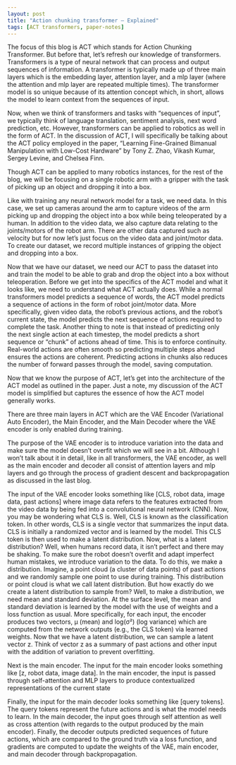 ```yaml
---
layout: post
title: "Action chunking transformer — Explained"
tags: [ACT transformers, paper-notes]
---
```

The focus of this blog is ACT which stands for Action Chunking Transformer. But before that, let’s refresh our knowledge of transformers. Transformers is a type of neural network that can process and output sequences of information. A transformer is typically made up of three main layers which is the embedding layer, attention layer, and a mlp layer (where the attention and mlp layer are repeated multiple times). The transformer model is so unique because of its attention concept which, in short, allows the model to learn context from the sequences of input.

Now, when we think of transformers and tasks with “sequences of input”, we typically think of language translation, sentiment analysis, next word  prediction, etc. However, transformers can be applied to robotics as well in the form of ACT. In the discussion of ACT, I will specifically be talking about the ACT policy employed in the paper, “Learning Fine-Grained Bimanual Manipulation with Low-Cost Hardware” by Tony Z. Zhao, Vikash Kumar, Sergey Levine, and Chelsea Finn.

Though ACT can be applied to many robotics instances, for the rest of the blog, we will be focusing on a single robotic arm with a gripper with the task of picking up an object and dropping it into a box. 

Like with training any neural network model for a task, we need data. In this case, we set up cameras around the arm to capture videos of the arm picking up and dropping the object into a box while being teleoperated by a human. In addition to the video data, we also capture data relating to the joints/motors of the robot arm. There are other data captured such as velocity but for now let’s just focus on the video data and joint/motor data. To create our dataset, we record multiple instances of gripping the object and dropping into a box.

Now that we have our dataset, we need our ACT to pass the dataset into and train the model to be able to grab and drop the object into a box without teleoperation. Before we get into the specifics of the ACT model and what it looks like, we need to understand what ACT actually does. While a normal transformers model predicts a sequence of words, the ACT model predicts a sequence of actions in the form of robot joint/motor data. More specifically, given video data, the robot’s previous actions, and the robot’s current state, the model predicts the next sequence of actions required to complete the task. Another thing to note is that instead of predicting only the next single action at each timestep, the model predicts a short sequence or “chunk” of actions ahead of time. This is to enforce continuity. Real-world actions are often smooth so predicting multiple steps ahead ensures the actions are coherent. Predicting actions in chunks also reduces the number of forward passes through the model, saving computation.

Now that we know the purpose of ACT, let’s get into the architecture of the ACT model as outlined in the paper. Just a note, my discussion of the ACT model is simplified but captures the essence of how the ACT model generally works. 

There are three main layers in ACT which are the VAE Encoder (Variational Auto Encoder), the Main Encoder, and the Main Decoder where the VAE encoder is only enabled during training.  

The purpose of the VAE encoder is to introduce variation into the data and make sure the model doesn’t overfit which we will see in a bit. Although I won’t talk about it in detail, like in all transformers, the VAE encoder, as well as the main encoder and decoder all consist of attention layers and mlp layers and go through the process of gradient descent and backpropagation as discussed in the last blog. 

The input of the VAE encoder looks something like \[CLS, robot data, image data, past actions\] where image data refers to the features extracted from the video data by being fed into a convolutional neural network (CNN). Now, you may be wondering what CLS is. Well, CLS is known as the classification token. In other words, CLS is a single vector that summarizes the input data. CLS is initially a randomized vector and is learned by the model. This CLS token is then used to make a latent distribution. Now, what is a latent distribution? Well, when humans  record data, it isn’t perfect and there may be shaking. To make sure the robot doesn’t overfit and adapt imperfect human mistakes, we introduce variation to the data. To do this, we make a distribution. Imagine, a point cloud (a cluster of data points) of past actions and we randomly sample one point to use during training. This distribution or point cloud is what we call latent distribution. But how exactly do we create a latent distribution to sample from? Well, to make a distribution, we need mean and standard deviation. At the surface level, the mean and standard deviation is learned by the model with the use of weights and a loss function as usual. More specifically, for each input, the encoder produces two vectors, μ (mean) and log(σ²) (log variance) which are computed from the network outputs (e.g., the CLS token) via learned weights. Now that we have a latent distribution, we can sample a latent vector z. Think of vector z as a summary of past actions and other input with the addition of variation to prevent overfitting. 

Next is the main encoder. The input for the main encoder looks something like \[z, robot data, image data\]. In the main encoder, the input is passed through self-attention and MLP layers to produce contextualized representations of the current state

Finally, the input for the main decoder looks something like \[query tokens\]. The query tokens represent the future actions and is what the model needs to learn. In the main decoder, the input goes through self attention as well as cross attention (with regards to the output produced by the main encoder). Finally, the decoder outputs predicted sequences of future actions, which are compared to the ground truth via a loss function, and gradients are computed to update the weights of the VAE, main encoder, and main decoder through backpropagation.
